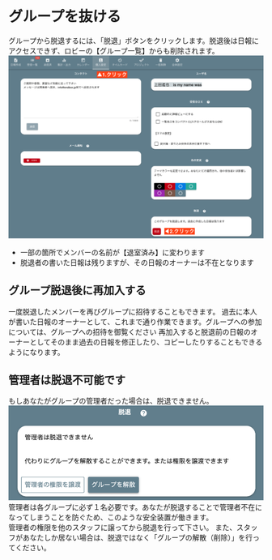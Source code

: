 # グループを抜ける
グループから脱退するには、「脱退」ボタンをクリックします。脱退後は日報にアクセスできず、ロビーの【グループ一覧】からも削除されます。
![個人設定をクリックし、画面右下にある「脱退」ボタンをクリックします](./setting/s18.png)

- 一部の箇所でメンバーの名前が【退室済み】に変わります
- 脱退者の書いた日報は残りますが、その日報のオーナーは不在となります

## グループ脱退後に再加入する
一度脱退したメンバーを再びグループに招待することもできます。
過去に本人が書いた日報のオーナーとして、これまで通り作業できます。グループへの参加については、グループへの招待を御覧ください
再加入すると脱退前の日報のオーナーとしてそのまま過去の日報を修正したり、コピーしたりすることもできるようになります。

## 管理者は脱退不可能です
もしあなたがグループの管理者だった場合は、脱退できません。
![グループから脱退できないケース](./setting/s19.png)
管理者は各グループに必ず１名必要です。あなたが脱退することで管理者不在になってしまうことを防ぐため、このような安全装置が働きます。  
管理者の権限を他のスタッフに譲ってから脱退を行って下さい。
また、スタッフがあなたしか居ない場合は、脱退ではなく「グループの解散（削除）」を行ってください。


